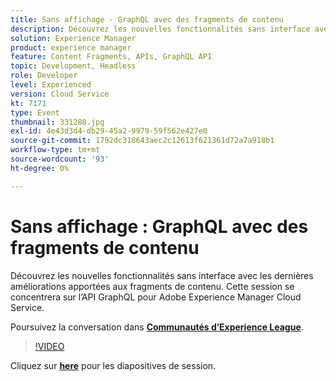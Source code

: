 ```yaml
---
title: Sans affichage - GraphQL avec des fragments de contenu
description: Découvrez les nouvelles fonctionnalités sans interface avec les dernières améliorations apportées aux fragments de contenu. Cette session se concentrera sur l’API GraphQL pour Adobe Experience Manager Cloud Service. Cette session a été diffusée dans le cadre d’un événement de contenu Adobe Developers Live.
solution: Experience Manager
product: experience manager
feature: Content Fragments, APIs, GraphQL API
topic: Development, Headless
role: Developer
level: Experienced
version: Cloud Service
kt: 7171
type: Event
thumbnail: 331280.jpg
exl-id: 4e43d3d4-db29-45a2-9979-59f562e427e0
source-git-commit: 1792dc318643aec2c12613f621361d72a7a918b1
workflow-type: tm+mt
source-wordcount: '93'
ht-degree: 0%

---
```


# Sans affichage : GraphQL avec des fragments de contenu

Découvrez les nouvelles fonctionnalités sans interface avec les dernières améliorations apportées aux fragments de contenu. Cette session se concentrera sur l’API GraphQL pour Adobe Experience Manager Cloud Service.

Poursuivez la conversation dans **[Communautés d’Experience League](https://adobe.ly/36Yd3v6)**.

>[!VIDEO](https://video.tv.adobe.com/v/331280/?quality=12&learn=on&hidetitle=true)

Cliquez sur **[here](/help/adobe-developers-live/assets/headless-graphql-content-fragments.pdf)** pour les diapositives de session.
